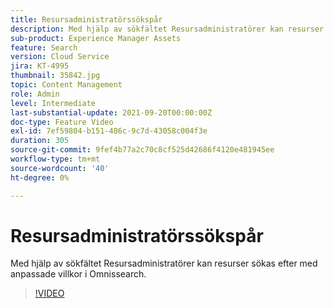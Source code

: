 ```yaml
---
title: Resursadministratörssökspår
description: Med hjälp av sökfältet Resursadministratörer kan resurser sökas efter med anpassade villkor i Omnissearch.
sub-product: Experience Manager Assets
feature: Search
version: Cloud Service
jira: KT-4995
thumbnail: 35842.jpg
topic: Content Management
role: Admin
level: Intermediate
last-substantial-update: 2021-09-20T00:00:00Z
doc-type: Feature Video
exl-id: 7ef59804-b151-486c-9c7d-43058c004f3e
duration: 305
source-git-commit: 9fef4b77a2c70c8cf525d42686f4120e481945ee
workflow-type: tm+mt
source-wordcount: '40'
ht-degree: 0%

---
```


# Resursadministratörssökspår

Med hjälp av sökfältet Resursadministratörer kan resurser sökas efter med anpassade villkor i Omnissearch.

>[!VIDEO](https://video.tv.adobe.com/v/35842?quality=12&learn=on)
